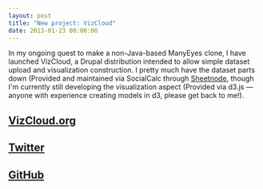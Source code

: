 ```yaml
---
layout: post
title: "New project: VizCloud"
date: 2013-01-23 00:00:00
---
```


In my ongoing quest to make a non-Java-based ManyEyes clone, I have launched VizCloud, a Drupal distribution intended to allow simple dataset upload and visualization construction. I pretty much have the dataset parts down (Provided and maintained via SocialCalc through [Sheetnode](http://drupal.org/project/sheetnode), though I'm currently still developing the visualization aspect (Provided via d3.js — anyone with experience creating models in d3, please get back to me!).

## [VizCloud.org](http://vizcloud.org)
## [Twitter](http://www.twitter.com/vizcloud)
## [GitHub](https://github.com/aendrew/vizcloud)